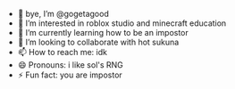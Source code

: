 - 👋 bye, I’m @gogetagood
- 👀 I’m interested in roblox studio and minecraft education
- 🌱 I’m currently learning how to be an impostor
- 💞️ I’m looking to collaborate with hot sukuna 
- 📫 How to reach me: idk
- 😄 Pronouns: i like sol's RNG
- ⚡ Fun fact: you are impostor

<!---
gogetagood/gogetagood is a ✨ special ✨ repository because its `README.md` (this file) appears on your GitHub profile.
You can click the Preview link to take a look at your changes.
--->
